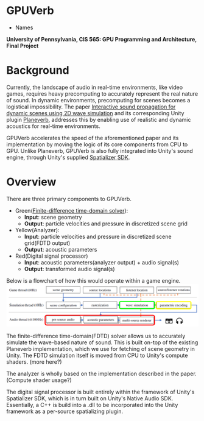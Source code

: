 GPUVerb
==================================
- Names

**University of Pennsylvania, CIS 565: GPU Programming and Architecture, Final Project**

# Background
Currently, the landscape of audio in real-time environments, like video games, requires heavy precomputing to accurately represent the real nature of sound. In dynamic environments, precomputing for scenes becomes a logistical impossibility. The paper [Interactive sound propagation for dynamic scenes using 2D wave simulation](https://www.microsoft.com/en-us/research/uploads/prod/2020/08/Planeverb_CameraReady_wFonts.pdf) and its corresponding Unity plugin [Planeverb](https://github.com/themattrosen/Planeverb/tree/master/), addresses this by enabling use of realistic and dynamic acoustics for real-time environments. 

GPUVerb accelerates the speed of the aforementioned paper and its implementation by moving the logic of its core components from CPU to GPU. Unlike Planeverb, GPUVerb is also fully integrated into Unity's sound engine, through Unity's supplied [Spatializer SDK](https://docs.unity3d.com/Manual/AudioSpatializerSDK.html).

# Overview
There are three primary components to GPUVerb.

- Green([Finite-difference time-domain solver](https://en.wikipedia.org/wiki/Finite-difference_time-domain_method)):
  - **Input**: scene geometry
  - **Output**: particle velocities and pressure in discretized scene grid
- Yellow(Analyzer):
  - **Input**: particle velocities and pressure in discretized scene grid(FDTD output)
  - **Output**: acoustic parameters
- Red(Digital signal processor)
  - **Input**: acoustic parameters(analyzer output) + audio signal(s)
  - **Output**: transformed audio signal(s)

Below is a flowchart of how this would operate within a game engine.  
<img src="workflow.png">

The finite-difference time-domain(FDTD) solver allows us to accurately simulate the wave-based nature of sound. This is built on-top of the existing Planeverb implementation, which we use for fetching of scene geometry in Unity. The FDTD simulation itself is moved from CPU to Unity's compute shaders. (more here?)

The analyzer is wholly based on the implementation described in the paper. (Compute shader usage?)

The digital signal processor is built entirely within the framework of Unity's Spatializer SDK, which is in turn built on Unity's Native Audio SDK. Essentially, a C++ is build into a .dll to be incorporated into the Unity framework as a per-source spatializing plugin. 
